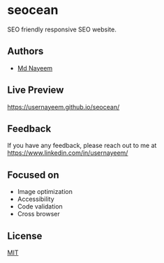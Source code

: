 
# seocean

SEO friendly responsive SEO website.


## Authors

- [Md Nayeem](https://www.github.com/usernayeem)


## Live Preview

https://usernayeem.github.io/seocean/


## Feedback

If you have any feedback, please reach out to me at https://www.linkedin.com/in/usernayeem/


## Focused on

- Image optimization
- Accessibility
- Code validation
- Cross browser


## License

[MIT](LICENSE)
